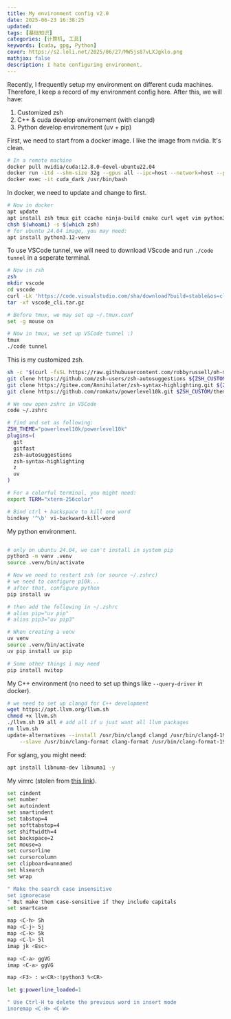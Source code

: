 ```yaml
---
title: My environment config v2.0
date: 2025-06-23 16:38:25
updated:
tags: [基础知识]
categories: [计算机, 工具]
keywords: [cuda, gpg, Python]
cover: https://s2.loli.net/2025/06/27/MW5js87vLXJgklo.png
mathjax: false
description: I hate configuring environment.
---
```


Recently, I frequently setup my environment on different cuda machines. Therefore, I keep a record of my environment config here. After this, we will have:

1. Customized zsh
2. C++ & cuda develop environement (with clangd)
3. Python develop environement (uv + pip)

First, we need to start from a docker image. I like the image from nvidia. It's clean.

```bash
# In a remote machine
docker pull nvidia/cuda:12.8.0-devel-ubuntu22.04
docker run -itd --shm-size 32g --gpus all --ipc=host --network=host --privileged --name cuda_dark nvidia/cuda:12.8.0-devel-ubuntu22.04 /usr/bin/bash
docker exec -it cuda_dark /usr/bin/bash
```

In docker, we need to update and change to first.

```bash
# Now in docker
apt update
apt install zsh tmux git ccache ninja-build cmake curl wget vim python3 pip lsb-release software-properties-common gnupg -y
chsh $(whoami) -s $(which zsh)
# for ubuntu 24.04 image, you may need:
apt install python3.12-venv
```

To use VSCode tunnel, we will need to download VScode and run `./code tunnel` in a seperate terminal.

```bash
# Now in zsh
zsh
mkdir vscode
cd vscode
curl -Lk 'https://code.visualstudio.com/sha/download?build=stable&os=cli-alpine-x64' --output vscode_cli.tar.gz
tar -xf vscode_cli.tar.gz

# Before tmux, we may set up ~/.tmux.conf
set -g mouse on

# Now in tmux, we set up VSCode tunnel :)
tmux
./code tunnel
```

This is my customized zsh.

```bash
sh -c "$(curl -fsSL https://raw.githubusercontent.com/robbyrussell/oh-my-zsh/master/tools/install.sh)"
git clone https://github.com/zsh-users/zsh-autosuggestions ${ZSH_CUSTOM:-~/.oh-my-zsh/custom}/plugins/zsh-autosuggestions
git clone https://gitee.com/Annihilater/zsh-syntax-highlighting.git ${ZSH_CUSTOM:-~/.oh-my-zsh/custom}/plugins/zsh-syntax-highlighting
git clone https://github.com/romkatv/powerlevel10k.git $ZSH_CUSTOM/themes/powerlevel10k

# We now open zshrc in VSCode
code ~/.zshrc

# find and set as following:
ZSH_THEME="powerlevel10k/powerlevel10k"
plugins=(
  git
  gitfast
  zsh-autosuggestions
  zsh-syntax-highlighting
  z
  uv
)

# For a colorful terminal, you might need:
export TERM="xterm-256color"

# Bind ctrl + backspace to kill one word
bindkey '^\b' vi-backward-kill-word
```

My python environment.

```bash

# only on ubuntu 24.04, we can't install in system pip
python3 -m venv .venv
source .venv/bin/activate

# Now we need to restart zsh (or source ~/.zshrc)
# we need to configure p10k...
# after that, configure python
pip install uv

# then add the following in ~/.zshrc
# alias pip="uv pip"
# alias pip3="uv pip3"

# When creating a venv
uv venv
source .venv/bin/activate
uv pip install uv pip

# Some other things i may need
pip install nvitop
```

My C++ environment (no need to set up things like `--query-driver` in docker).

```bash
# we need to set up clangd for C++ development
wget https://apt.llvm.org/llvm.sh
chmod +x llvm.sh
./llvm.sh 19 all # add all if u just want all llvm packages
rm llvm.sh
update-alternatives --install /usr/bin/clangd clangd /usr/bin/clangd-19 100 \
    --slave /usr/bin/clang-format clang-format /usr/bin/clang-format-19
```

For sglang, you might need:

```bash
apt install libnuma-dev libnuma1 -y
```

My vimrc (stolen from [this link](https://github.com/hnyls2002/setup/blob/master/.vimrc)).

```bash
set cindent
set number
set autoindent
set smartindent
set tabstop=4
set softtabstop=4
set shiftwidth=4
set backspace=2
set mouse=a
set cursorline
set cursorcolumn
set clipboard=unnamed
set hlsearch
set wrap

" Make the search case insensitive
set ignorecase
" But make them case-sensitive if they include capitals
set smartcase

map <C-h> 5h
map <C-j> 5j
map <C-k> 5k
map <C-l> 5l
imap jk <Esc>

map <C-a> ggVG
imap <C-a> ggVG

map <F3> : w<CR>:!python3 %<CR>

let g:powerline_loaded=1

" Use Ctrl-H to delete the previous word in insert mode
inoremap <C-H> <C-W>
```

